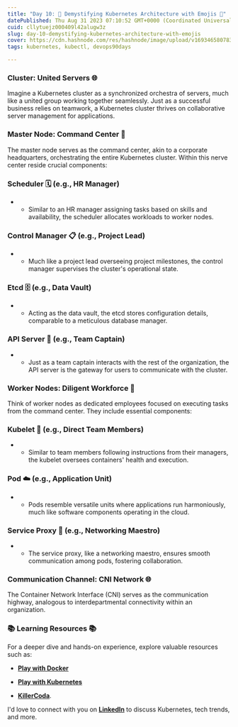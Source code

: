 ```yaml
---
title: "Day 10: 🚀 Demystifying Kubernetes Architecture with Emojis 🚀"
datePublished: Thu Aug 31 2023 07:10:52 GMT+0000 (Coordinated Universal Time)
cuid: cllytuejz000409l42alugw3z
slug: day-10-demystifying-kubernetes-architecture-with-emojis
cover: https://cdn.hashnode.com/res/hashnode/image/upload/v1693465807836/c610cdc8-743c-4d3d-86cc-2e26df6691a2.png
tags: kubernetes, kubectl, devops90days

---
```


### **Cluster: United Servers** 🌐

Imagine a Kubernetes cluster as a synchronized orchestra of servers, much like a united group working together seamlessly. Just as a successful business relies on teamwork, a Kubernetes cluster thrives on collaborative server management for applications.

### **Master Node: Command Center** 🏢

The master node serves as the command center, akin to a corporate headquarters, orchestrating the entire Kubernetes cluster. Within this nerve center reside crucial components:

### **Scheduler** 🗓️ (e.g., HR Manager)

* * Similar to an HR manager assigning tasks based on skills and availability, the scheduler allocates workloads to worker nodes.
        

### **Control Manager** 📋 (e.g., Project Lead)

* * Much like a project lead overseeing project milestones, the control manager supervises the cluster's operational state.
        

### **Etcd** 🗄️ (e.g., Data Vault)

* * Acting as the data vault, the etcd stores configuration details, comparable to a meticulous database manager.
        

### **API Server** 📡 (e.g., Team Captain)

* * Just as a team captain interacts with the rest of the organization, the API server is the gateway for users to communicate with the cluster.
        

### **Worker Nodes: Diligent Workforce** 👷

Think of worker nodes as dedicated employees focused on executing tasks from the command center. They include essential components:

### **Kubelet** 🤖 (e.g., Direct Team Members)

* * Similar to team members following instructions from their managers, the kubelet oversees containers' health and execution.
        

### **Pod** ☁️ (e.g., Application Unit)

* * Pods resemble versatile units where applications run harmoniously, much like software components operating in the cloud.
        

### **Service Proxy** 🔗 (e.g., Networking Maestro)

* * The service proxy, like a networking maestro, ensures smooth communication among pods, fostering collaboration.
        

### **Communication Channel: CNI Network** 🌐

The Container Network Interface (CNI) serves as the communication highway, analogous to interdepartmental connectivity within an organization.

### 📚 **Learning Resources** 📚

For a deeper dive and hands-on experience, explore valuable resources such as:

* [**Play with Docker**](https://labs.play-with-docker.com/)
    
* [**Play with Kubernetes**](https://labs.play-with-k8s.com/)
    
* [**KillerCoda**](https://killercoda.com/).
    

I'd love to connect with you on [**LinkedIn**](https://www.linkedin.com/in/muhammadzubair220/) to discuss Kubernetes, tech trends, and more.
